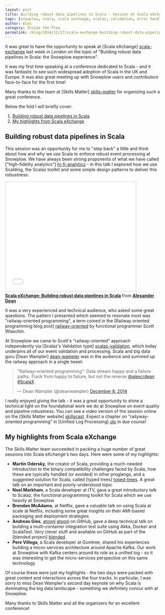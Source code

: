 ```yaml
---
layout: post
title: Building robust data pipelines in Scala - Session at Scala eXchange, December 2014
tags: [snowplow, scala, scala exchange, scalaz, validation, error handling]
author: Alex
category: Inside the Plow
permalink: /blog/2014/12/17/scala-exchange-building-robust-data-pipelines-in-scala/
---
```


It was great to have the opportunity to speak at [Scala eXchange] [scala-exchange] last week in London on the topic of "Building robust data pipelines in Scala: the Snowplow experience".

It was my first time speaking at a conference dedicated to Scala - and it was fantastic to see such widespread adoption of Scala in the UK and Europe. It was also great meeting up with Snowplow users and contributors face-to-face for the first time!

Many thanks to the team at [Skills Matter] [skills-matter] for organizing such a great conference.

Below the fold I will briefly cover:

1. [Building robust data pipelines in Scala](#my-talk)
2. [My highlights from Scala eXchange](#highlights)

<!--more-->

<h2><a name="my-talk">Building robust data pipelines in Scala</a></h2>

This session was an opportunity for me to "step back" a little and think about how and why we use Scala to enforce robust event processing at Snowplow. We have always been strong proponents of what we have called ["high-fidelity analytics"] [hi-fi-analytics] - in this talk I explored how we use Scalding, the Scalaz toolkit and some simple design patterns to deliver this robustness:

<div class="iframe-container">
    <iframe src="//www.slideshare.net/slideshow/embed_code/42792956" width="425" height="355" frameborder="0" marginwidth="0" marginheight="0" scrolling="no" style="border:1px solid #CCC; border-width:1px; margin-bottom:5px; max-width: 100%;" allowfullscreen>     </iframe>
</div> <div style="margin-bottom:5px"> <strong> <a href="//www.slideshare.net/alexanderdean/building-robust-data-pipelines-in-scala" title="Scala eXchange: Building robust data pipelines in Scala" target="_blank">Scala eXchange: Building robust data pipelines in Scala</a> </strong> from <strong><a href="//www.slideshare.net/alexanderdean" target="_blank">Alexander Dean</a></strong> </div>

It was a very experienced and technical audience, who asked some great questions. The pattern I presented which seemed to resonate most was "railway-oriented programming", a term coined in the [Railway oriented programming blog post] [railway-oriented] by functional programmer Scott Wlaschin.

At Snowplow we came to Scott's "railway-oriented" approach independently via [Scalaz's Validation type] [scalaz-validation], which today underpins all of our event validation and processing. Scala and big data guru [Dean Wampler] [dean-wampler] was in the audience and summed up the railway approach in a single tweet:

<blockquote class="twitter-tweet" lang="en"><p>&quot;Railway-oriented programming&quot;: Data stream happy and a failure paths. Track from happy to failure, but not the reverse <a href="https://twitter.com/alexcrdean">@alexcrdean</a> <a href="https://twitter.com/hashtag/ScalaX?src=hash">#ScalaX</a></p>&mdash; Dean Wampler (@deanwampler) <a href="https://twitter.com/deanwampler/status/541901027214393344">December 8, 2014</a></blockquote>
<script async src="//platform.twitter.com/widgets.js" charset="utf-8"></script>

I really enjoyed giving the talk - it was a great opportunity to shine a techincal light on the foundational work we do at Snowplow on event quality and pipeline robustness. You can see a video version of the session online on the [Skills Matter website] [skillscast]. Expect a chapter on "railyway-oriented programming" in [Unified Log Processing] [ulp] in due course!

<h2><a name="highlights">My highlights from Scala eXchange</a></h2>

The Skills Matter team succeeded in packing a huge number of great sessions into Scala eXchange's two days. Here were some of my highlights:

* **Martin Odersky**, the creator of Scala, providing a much-needed introduction to the binary compatibility challenges faced by Scala, how these are typically handled (or avoided) in other proglangs, and a suggested solution for Scala, called [typed trees] [typed-trees]. A great talk on an important and poorly-understood topic
* **Noel Markham**, a Scala developer at ITV, gave a great introductory talk to Scalaz, the functional programming toolkit for Scala which we use heavily at Snowplow
* **Brendan McAdams**, at Netflix, gave a valuable talk on using Scala at scale at Netflix, including some great insights on their AMI-based packaging and deployment strategies
* **Andreas Gies**, [atooni] [atooni] on GitHub, gave a deep technical talk on building a multi-container integration test suite using Akka, Docker and ScalaTest. Very clever stuff and available on GitHub as part of the [blended project] [blended]
* **Pere Villega**, a Scala developer at Gumtree, shared his experiences building a micro-services architecture around Apache Kafka. Our work at Snowplow with Kafka centers around its role as a unified log - so it was interesting to get the micro-services perspective on this same technology

Of course these were just my highlights - the two days were packed with great content and interactions across the four tracks. In particular, I was sorry to miss Dean Wampler's second day keynote on why Scala is dominating the big data landscape - something we definitely concur with at Snowplow.

Many thanks to Skills Matter and all the organizers for an excellent conference!

[scala-exchange]: https://skillsmatter.com/conferences/1948-scala-exchange-2014
[skills-matter]: https://skillsmatter.com/
[skillscast]: https://skillsmatter.com/skillscasts/6001-building-robust-data-pipelines-in-scala

[typed-trees]: https://groups.google.com/forum/#!topic/scala-internals/hshvEUF3JUk
[hi-fi-analytics]: /blog/2013/04/10/snowplow-event-validation
[railway-oriented]: http://fsharpforfunandprofit.com/posts/recipe-part2/
[scalaz-validation]: http://eed3si9n.com/learning-scalaz/Validation.html

[dean-wampler]: http://deanwampler.com/
[atooni]: https://github.com/atooni
[ulp]: http://www.manning.com/dean/
[blended]: https://github.com/woq-blended/blended
